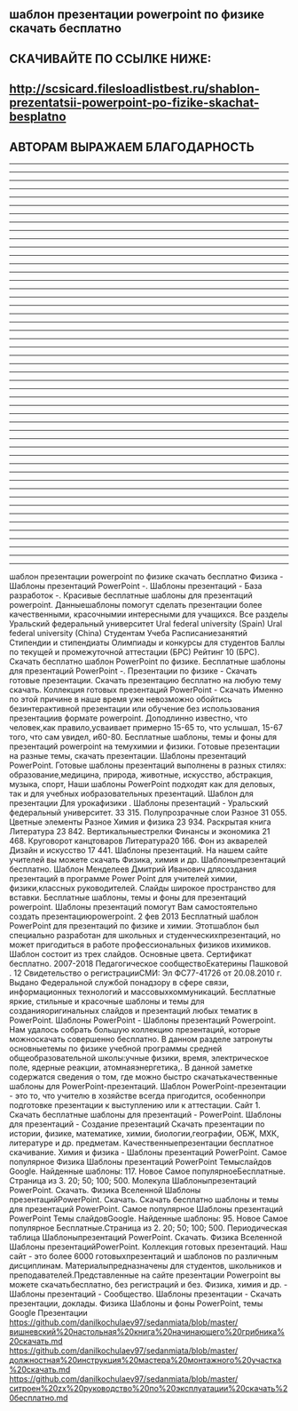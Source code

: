 шаблон презентации powerpoint по физике скачать бесплатно
--------------------------------------------------
СКАЧИВАЙТЕ ПО ССЫЛКЕ НИЖЕ:
--------------------------------------------------
http://scsicard.filesloadlistbest.ru/shablon-prezentatsii-powerpoint-po-fizike-skachat-besplatno
--------------------------------------------------
АВТОРАМ ВЫРАЖАЕМ БЛАГОДАРНОСТЬ
--------------------------------------------------
--------------------------------------------------
--------------------------------------------------
--------------------------------------------------
--------------------------------------------------
--------------------------------------------------
--------------------------------------------------
--------------------------------------------------
--------------------------------------------------
--------------------------------------------------
--------------------------------------------------
--------------------------------------------------
--------------------------------------------------
--------------------------------------------------
--------------------------------------------------
--------------------------------------------------
--------------------------------------------------
--------------------------------------------------
--------------------------------------------------
--------------------------------------------------
--------------------------------------------------
--------------------------------------------------
--------------------------------------------------
--------------------------------------------------
--------------------------------------------------
--------------------------------------------------
--------------------------------------------------
--------------------------------------------------
--------------------------------------------------
--------------------------------------------------
--------------------------------------------------
--------------------------------------------------
--------------------------------------------------
--------------------------------------------------
--------------------------------------------------
--------------------------------------------------
--------------------------------------------------
--------------------------------------------------
--------------------------------------------------
--------------------------------------------------
--------------------------------------------------
--------------------------------------------------
--------------------------------------------------
--------------------------------------------------
--------------------------------------------------
--------------------------------------------------
--------------------------------------------------
--------------------------------------------------
--------------------------------------------------
--------------------------------------------------
шаблон презентации powerpoint по физике скачать бесплатно Физика - Шаблоны презентаций PowerPoint -. Шаблоны презентаций - База разработок  -. Красивые бесплатные шаблоны для презентаций powerpoint. Данныешаблоны помогут сделать презентации более качественными, красочнымии интересными для учащихся. Все разделы Уральский федеральный университет  Ural federal university (Spain)  Ural federal university (China)  Студентам  Учеба  Расписаниезанятий  Стипендии и стипендиаты  Олимпиады и конкурсы для студентов Баллы по текущей и промежуточной аттестации (БРС)  Рейтинг 10 (БРС). Скачать бесплатно шаблон PowerPoint по физике. Бесплатные шаблоны для презентаций PowerPoint -. Презентации по физике - Скачать готовые презентации. Скачать презентацию бесплатно на любую тему скачать. Коллекция готовых презентаций PowerPoint - Скачать
Именно по этой причине в наше время уже невозможно обойтись безинтерактивной презентации или обучение без использования презентациив формате powerpoint. Доподлинно известно, что человек,как правило,усваивает примерно 15-65 то, что услышал, 15-67 того, что сам увидел, и60-80. Бесплатные шаблоны, темы и фоны для презентаций powerpoint на темухимии и физики. Готовые презентации на разные темы, скачать презентации. Шаблоны презентаций PowerPoint. Готовые шаблоны презентаций выполнены в разных стилях: образование,медицина, природа, животные, искусство, абстракция, музыка, спорт, Наши шаблоны PowerPoint подходят как для деловых, так и для учебных иобразовательных презентаций.  Шаблон для презентации Для урокафизики . Шаблоны презентаций - Уральский федеральный университет. 33 315. Полупрозрачные слои Разное 31 055. Цветные элементы Разное Химия и физика 23 934. Раскрытая книга Литература 23 842. Вертикальныестрелки Финансы и экономика 21 468. Круговорот канцтоваров Литература20 166. Фон из акварелей Дизайн и искусство 17 441. Шаблоны презентаций. На нашем сайте учителей вы можете скачать Физика, химия и др. Шаблоныпрезентаций бесплатно.  Шаблон Менделеев Дмитрий Иванович длясоздания презентаций в программе Power Point для учителей химии, физики,классных руководителей. Слайды широкое пространство для вставки. Бесплатные шаблоны, темы и фоны для презентаций powerpoint.
Шаблоны презентаций помогут Вам самостоятельно создать презентациюpowerpoint. 2 фев 2013  Бесплатный шаблон PowerPoint для презентаций по физике и химии. Этотшаблон был специально разработан для школьных и студенческихпрезентаций, но может пригодиться в работе профессиональных физиков ихимиков. Шаблон состоит из трех слайдов. Основные цвета. Сертификат  бесплатно. 2007-2018 Педагогическое сообществоЕкатерины Пашковой  . 12 Свидетельство о регистрацииСМИ: Эл ФС77-41726 от 20.08.2010 г. Выдано Федеральной службой понадзору в сфере связи, информационных технологий и массовыхкоммуникаций. Бесплатные яркие, стильные и красочные шаблоны и темы для созданияоригинальных слайдов и презентаций любых тематик в PowerPoint. Шаблоны PowerPoint - Шаблоны презентаций Powerpoint. Нам удалось собрать большую коллекцию презентаций, которые можноскачать совершенно бесплатно. В данном разделе затронуты основныетемы по физике учебной программы средней общеобразовательной школы:учные физики, время, электрическое поле, ядерные реакции, атомнаяэнергетика,. В данной заметке содержатся сведения о том, где можно быстро скачатькачественные шаблоны для PowerPoint-презентаций. Шаблон PowerPoint-презентации - это то, что учителю в хозяйстве всегда пригодится, особеннопри подготовке презентации к выступлению или к аттестации. Сайт 1. Скачать бесплатные шаблоны для презентаций - PowerPoint. Шаблоны для презентаций - Создание презентаций
Скачать презентации по истории, физике, математике, химии, биологии,географии, ОБЖ, МХК, литературе и др. предметам. Качественныепрезентации бесплатное скачивание. Химия и физика - Шаблоны презентаций PowerPoint. Самое популярное Физика Шаблоны презентаций PowerPoint  Темыслайдов Google. Найденные шаблоны: 117. Новое Самое популярноеБесплатные. Страница из 3. 20; 50; 100; 500. Молекула Шаблоныпрезентаций PowerPoint. Скачать. Физика Вселенной Шаблоны презентацийPowerPoint. Скачать. Скачать бесплатно шаблоны и темы для презентаций PowerPoint. Самое популярное Шаблоны презентаций PowerPoint  Темы слайдовGoogle. Найденные шаблоны: 95. Новое Самое популярное Бесплатные.Страница из 2. 20; 50; 100; 500. Периодическая таблица Шаблоныпрезентаций PowerPoint. Скачать. Физика Вселенной Шаблоны презентацийPowerPoint. Коллекция готовых презентаций. Наш сайт - это более 6000 готовыхпрезентаций и шаблонов по различным дисциплинам. Материалыпредназначены для студентов, школьников и преподавателей.Представленные на сайте презентации Powerpoint вы можете скачатьбесплатно, без регистраций и без. Физика, химия и др. - Шаблоны презентаций - Сообщество. Шаблоны презентации - Скачать презентации, доклады. Физика Шаблоны и фоны PowerPoint, темы Google Презентации
https://github.com/danilkochulaev97/sedanmiata/blob/master/вишневский%20настольная%20книга%20начинающего%20грибника%20скачать.md
https://github.com/danilkochulaev97/sedanmiata/blob/master/должностная%20инструкция%20мастера%20монтажного%20участка%20скачать.md
https://github.com/danilkochulaev97/sedanmiata/blob/master/ситроен%20zx%20руководство%20по%20эксплуатации%20скачать%20бесплатно.md